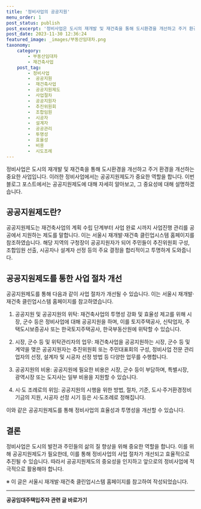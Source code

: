 ```yaml
---
title: '정비사업의 공공지원'
menu_order: 1
post_status: publish
post_excerpt: '정비사업은 도시의 재개발 및 재건축을 통해 도시환경을 개선하고 주거 환경을 개선하는 중요한 사업입니다. 이러한 정비사업에서는 공공지원제도가 중요한 역할을 합니다. 이번 블로그 포스트에서는 공공지원제도에 대해 자세히 알아보고, 그 중요성에 대해 설명하겠습니다.'
post_date: 2023-11-30 12:36:24
featured_image: _images/부동산임대차.png
taxonomy:
    category:
        - 부동산임대차
        - 재건축사업
    post_tag:
        - 정비사업
        -  공공지원
        -  재건축사업
        -  공공지원제도
        -  사업절차
        -  공공지원자
        -  추진위원회
        -  조합임원
        -  시공자
        -  설계자
        -  공공관리
        -  투명성
        -  효율성
        -  비용
        -  시도조례
---
```



정비사업은 도시의 재개발 및 재건축을 통해 도시환경을 개선하고 주거 환경을 개선하는 중요한 사업입니다. 이러한 정비사업에서는 공공지원제도가 중요한 역할을 합니다. 이번 블로그 포스트에서는 공공지원제도에 대해 자세히 알아보고, 그 중요성에 대해 설명하겠습니다.

## 공공지원제도란?

공공지원제도는 재건축사업의 계획 수립 단계부터 사업 완료 시까지 사업진행 관리를 공공에서 지원하는 제도를 말합니다. 이는 서울시 재개발·재건축 클린업시스템 홈페이지를 참조하였습니다. 해당 지역의 구청장이 공공지원자가 되어 주민들이 추진위원회 구성, 조합임원 선출, 시공자나 설계자 선정 등의 주요 결정을 합리적이고 투명하게 도와줍니다.

## 공공지원제도를 통한 사업 절차 개선

공공지원제도를 통해 다음과 같이 사업 절차가 개선될 수 있습니다. 이는 서울시 재개발·재건축 클린업시스템 홈페이지를 참고하였습니다.

1. 공공지원 및 공공지원의 위탁: 재건축사업의 투명성 강화 및 효율성 제고를 위해 시장, 군수 등은 정비사업에 대해 공공지원을 하며, 이를 토지주택공사, 신탁업자, 주택도시보증공사 또는 한국토지주택공사, 한국부동산원에 위탁할 수 있습니다.

2. 시장, 군수 등 및 위탁관리자의 업무: 재건축사업을 공공지원하는 시장, 군수 등 및 계약을 맺은 공공지원자는 추진위원회 또는 주민대표회의 구성, 정비사업 전문 관리업자의 선정, 설계자 및 시공자 선정 방법 등 다양한 업무를 수행합니다.

3. 공공지원의 비용: 공공지원에 필요한 비용은 시장, 군수 등이 부담하며, 특별시장, 광역시장 또는 도지사는 일부 비용을 지원할 수 있습니다.

4. 시·도 조례로의 위임: 공공지원의 시행을 위한 방법, 절차, 기준, 도시·주거환경정비기금의 지원, 시공자 선정 시기 등은 시·도조례로 정해집니다.

이와 같은 공공지원제도를 통해 정비사업의 효율성과 투명성을 개선할 수 있습니다.

## 결론

정비사업은 도시의 발전과 주민들의 삶의 질 향상을 위해 중요한 역할을 합니다. 이를 위해 공공지원제도가 필요한데, 이를 통해 정비사업의 사업 절차가 개선되고 효율적으로 추진될 수 있습니다. 따라서 공공지원제도의 중요성을 인지하고 앞으로의 정비사업에 적극적으로 활용해야 합니다.

※ 이 글은 서울시 재개발·재건축 클린업시스템 홈페이지를 참고하여 작성되었습니다.
<!-- wp:separator -->
<hr class="wp-block-separator has-alpha-channel-opacity"/>
<!-- /wp:separator -->

<!-- wp:group {"backgroundColor":"base","layout":{"type":"constrained"}} -->
<div class="wp-block-group has-base-background-color has-background"><!-- wp:paragraph {"align":"center","fontSize":"medium"} -->
<p class="has-text-align-center has-large-font-size"><strong>공공임대주택입주자 관련 글 바로가기</strong></p>
<!-- /wp:paragraph -->


<!-- wp:latest-posts
{"categories":[{"id":23059,"count":19,"description":"","link":"https://uknowlaw.com/category/%ea%b3%b5%ea%b3%b5%ec%9e%84%eb%8c%80%ec%a3%bc%ed%83%9d%ec%9e%85%ec%a3%bc%ec%9e%90/","name":"공공임대주택입주자","slug":"공공임대주택입주자","taxonomy":"category","parent":0,"meta":[],"_links":{"self":[{"href":"https://uknowlaw.com/wp-json/wp/v2/categories/23059"}],"collection":[{"href":"https://uknowlaw.com/wp-json/wp/v2/categories"}],"about":[{"href":"https://uknowlaw.com/wp-json/wp/v2/taxonomies/category"}],"wp:post_type":[{"href":"https://uknowlaw.com/wp-json/wp/v2/posts?categories=23059"}],"curies":[{"name":"wp","href":"https://api.w.org/{rel}","templated":true}]}}],"postsToShow":100,"excerptLength":28,"postLayout":"grid","columns":2,"featuredImageAlign":"left","featuredImageSizeSlug":"large","fontSize":"small"} /--></div>
<!-- /wp:group -->